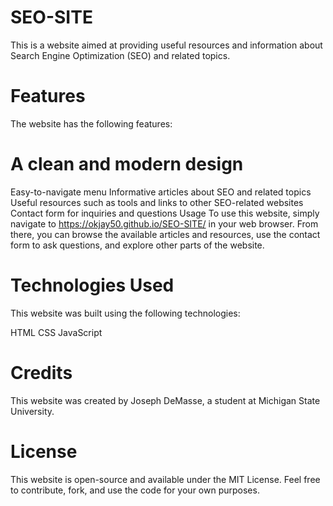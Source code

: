 # SEO-SITE
This is a website aimed at providing useful resources and information about Search Engine Optimization (SEO) and related topics.

# Features
The website has the following features:

# A clean and modern design
Easy-to-navigate menu
Informative articles about SEO and related topics
Useful resources such as tools and links to other SEO-related websites
Contact form for inquiries and questions
Usage
To use this website, simply navigate to https://okjay50.github.io/SEO-SITE/ in your web browser. From there, you can browse the available articles and resources, use the contact form to ask questions, and explore other parts of the website.

# Technologies Used
This website was built using the following technologies:

HTML
CSS
JavaScript
# Credits
This website was created by Joseph DeMasse, a student at Michigan State University.
# License
This website is open-source and available under the MIT License. Feel free to contribute, fork, and use the code for your own purposes.
